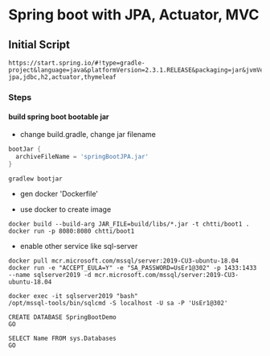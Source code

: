 # Spring boot with JPA, Actuator, MVC

## Initial Script
```shell script
https://start.spring.io/#!type=gradle-project&language=java&platformVersion=2.3.1.RELEASE&packaging=jar&jvmVersion=1.8&groupId=com.chtti.springboot.demo&artifactId=Demo7JPADocker&name=Demo7JPADocker&description=SpringBoot%20Docker%20and%20JPA&packageName=com.chtti.springboot.demo.Demo7JPADocker&dependencies=web,devtools,data-jpa,jdbc,h2,actuator,thymeleaf
```

### Steps

#### build spring boot bootable jar
* change build.gradle, change jar filename
```groovy
bootJar {
  archiveFileName = 'springBootJPA.jar'
}
```
```shell script
gradlew bootjar
```
* gen docker 'Dockerfile'

* use docker to create image
```shell script
docker build --build-arg JAR_FILE=build/libs/*.jar -t chtti/boot1 .
docker run -p 8080:8080 chtti/boot1
```

* enable other service like sql-server
```shell script
docker pull mcr.microsoft.com/mssql/server:2019-CU3-ubuntu-18.04
docker run -e "ACCEPT_EULA=Y" -e "SA_PASSWORD=UsEr1@302" -p 1433:1433 --name sqlserver2019 -d mcr.microsoft.com/mssql/server:2019-CU3-ubuntu-18.04

docker exec -it sqlserver2019 "bash"
/opt/mssql-tools/bin/sqlcmd -S localhost -U sa -P 'UsEr1@302'

CREATE DATABASE SpringBootDemo
GO

SELECT Name FROM sys.Databases
GO
```
